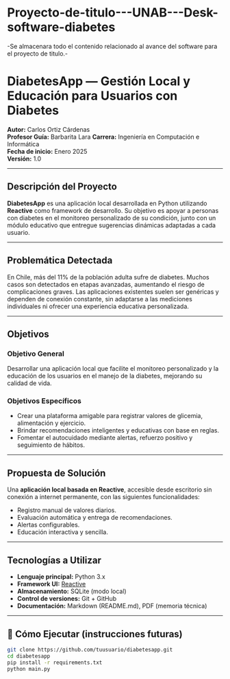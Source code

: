# Proyecto-de-titulo---UNAB---Desk-software-diabetes
-Se almacenara todo el contenido relacionado al avance del software para el proyecto de titulo.-

# DiabetesApp — Gestión Local y Educación para Usuarios con Diabetes

**Autor:** Carlos Ortiz Cárdenas  
**Profesor Guía:** Barbarita Lara 
**Carrera:** Ingeniería en Computación e Informática  
**Fecha de inicio:** Enero 2025  
**Versión:** 1.0

---

## Descripción del Proyecto

**DiabetesApp** es una aplicación local desarrollada en Python utilizando **Reactive** como framework de desarrollo. Su objetivo es apoyar a personas con diabetes en el monitoreo personalizado de su condición, junto con un módulo educativo que entregue sugerencias dinámicas adaptadas a cada usuario.

---

## Problemática Detectada

En Chile, más del 11% de la población adulta sufre de diabetes. Muchos casos son detectados en etapas avanzadas, aumentando el riesgo de complicaciones graves. Las aplicaciones existentes suelen ser genéricas y dependen de conexión constante, sin adaptarse a las mediciones individuales ni ofrecer una experiencia educativa personalizada.

---

## Objetivos

### Objetivo General
Desarrollar una aplicación local que facilite el monitoreo personalizado y la educación de los usuarios en el manejo de la diabetes, mejorando su calidad de vida.

### Objetivos Específicos
- Crear una plataforma amigable para registrar valores de glicemia, alimentación y ejercicio.
- Brindar recomendaciones inteligentes y educativas con base en reglas.
- Fomentar el autocuidado mediante alertas, refuerzo positivo y seguimiento de hábitos.

---

## Propuesta de Solución

Una **aplicación local basada en Reactive**, accesible desde escritorio sin conexión a internet permanente, con las siguientes funcionalidades:
- Registro manual de valores diarios.
- Evaluación automática y entrega de recomendaciones.
- Alertas configurables.
- Educación interactiva y sencilla.

---

##  Tecnologías a Utilizar

- **Lenguaje principal:** Python 3.x
- **Framework UI:** [Reactive](https://reactive.pythonista.io/)
- **Almacenamiento:** SQLite (modo local)
- **Control de versiones:** Git + GitHub
- **Documentación:** Markdown (README.md), PDF (memoria técnica)

---

## 🚀 Cómo Ejecutar (instrucciones futuras)

```bash
git clone https://github.com/tuusuario/diabetesapp.git
cd diabetesapp
pip install -r requirements.txt
python main.py
